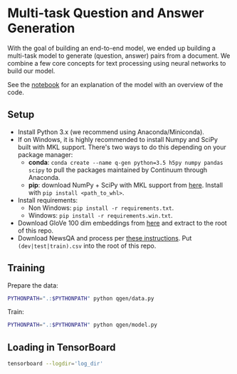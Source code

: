 # Multi-task Question and Answer Generation

With the goal of building an end-to-end model, we ended up building a multi-task model to generate (question, answer) pairs from a document.  We combine a few core concepts for text processing using neural networks to build our model.

See the [notebook](notebook.ipynb) for an explanation of the model with an overview of the code.

## Setup

- Install Python 3.x (we recommend using Anaconda/Miniconda).
- If on Windows, it is highly recommended to install Numpy and SciPy built with MKL support. There's two ways to do this depending on your package manager:
  - **conda**: `conda create --name q-gen python=3.5 h5py numpy pandas scipy` to pull the packages maintained by Continuum through Anaconda.
  - **pip**: download NumPy + SciPy with MKL support from [here](http://www.lfd.uci.edu/~gohlke/pythonlibs/). Install with `pip install <path_to_whl>`.
- Install requirements:
  - Non Windows: `pip install -r requirements.txt`.
  - Windows: `pip install -r requirements.win.txt`.
- Download GloVe 100 dim embeddings from [here](http://nlp.stanford.edu/data/glove.6B.zip) and extract to the root of this repo.
- Download NewsQA and process per [these instructions](https://github.com/Maluuba/newsqa). Put `(dev|test|train).csv` into the root of this repo.

## Training
Prepare the data:
```bash
PYTHONPATH=".:$PYTHONPATH" python qgen/data.py
```

Train:
```bash
PYTHONPATH=".:$PYTHONPATH" python qgen/model.py
```

## Loading in TensorBoard

```bash
tensorboard --logdir='log_dir'
```